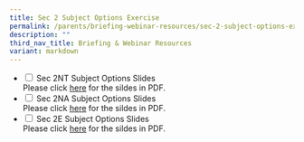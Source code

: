 ```yaml
---
title: Sec 2 Subject Options Exercise
permalink: /parents/briefing-webinar-resources/sec-2-subject-options-exercise/
description: ""
third_nav_title: Briefing & Webinar Resources
variant: markdown
---
```

<ul class="jekyllcodex_accordion">
		<li>
    <input type="checkbox" id="accordion5">
    <label for="accordion5">Sec 2NT Subject Options Slides</label>
    <div>
			Please click <a href="/files/Sec_2NT_SSOE_2024_updated_24_Sept.pdf">here</a> for the sildes in PDF.
    </div>
	</li>
	<li>
    <input type="checkbox" id="accordion6">
    <label for="accordion6">Sec 2NA Subject Options Slides</label>
    <div>
Please click <a href="/files/Sec_2A_SSOE_2024_updated_24_Sept.pdf">here</a> for the sildes in PDF.
    </div>
	</li>
		<li>
    <input type="checkbox" id="accordion7">
    <label for="accordion7">Sec 2E Subject Options Slides</label>
    <div>
Please click <a href="/files/Sec_2E_SSOE_2024_updated_24_Sept.pdf">here</a> for the sildes in PDF.
    </div>
	</li>
	</ul>